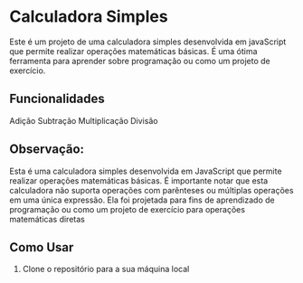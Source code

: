 # Calculadora Simples

Este é um projeto de uma calculadora simples desenvolvida em javaScript que permite realizar operações matemáticas básicas. É uma ótima ferramenta para aprender sobre programação ou como um projeto de exercício.

## Funcionalidades

Adição
Subtração
Multiplicação
Divisão


## Observação: 

Esta é uma calculadora simples desenvolvida em JavaScript que permite realizar operações matemáticas básicas. É importante notar que esta calculadora não suporta operações com parênteses ou múltiplas operações em uma única expressão. Ela foi projetada para fins de aprendizado de programação ou como um projeto de exercício para operações matemáticas diretas

## Como Usar

1. Clone o repositório para a sua máquina local

